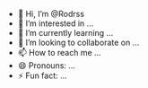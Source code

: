 - 👋 Hi, I’m @Rodrss
- 👀 I’m interested in ...
- 🌱 I’m currently learning ...
- 💞️ I’m looking to collaborate on ...
- 📫 How to reach me ...
- 😄 Pronouns: ...
- ⚡ Fun fact: ...

<!---
Rodrss/Rodrss is a ✨ special ✨ repository because its `README.md` (this file) appears on your GitHub profile.
You can click the Preview link to take a look at your changes.
--->
